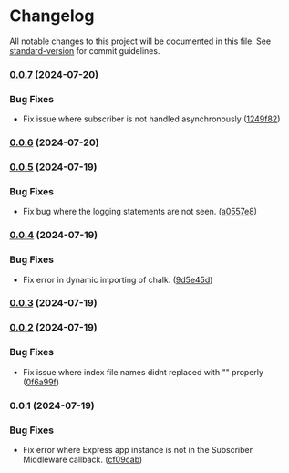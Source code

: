 # Changelog

All notable changes to this project will be documented in this file. See [standard-version](https://github.com/conventional-changelog/standard-version) for commit guidelines.

### [0.0.7](https://github.com/tralsejr/routex/compare/v0.0.6...v0.0.7) (2024-07-20)


### Bug Fixes

* Fix issue where subscriber is not handled asynchronously ([1249f82](https://github.com/tralsejr/routex/commit/1249f821a15925e851da36541aac4e8bd5f8a806))

### [0.0.6](https://github.com/tralsejr/routex/compare/v0.0.5...v0.0.6) (2024-07-20)

### [0.0.5](https://github.com/tralsejr/routex/compare/v0.0.4...v0.0.5) (2024-07-19)


### Bug Fixes

* Fix bug where the logging statements are not seen. ([a0557e8](https://github.com/tralsejr/routex/commit/a0557e89e31d5295ad4c80985e6ce6ee13192b5e))

### [0.0.4](https://github.com/tralsejr/routex/compare/v0.0.3...v0.0.4) (2024-07-19)


### Bug Fixes

* Fix error in dynamic importing of chalk. ([9d5e45d](https://github.com/tralsejr/routex/commit/9d5e45ded3d25e55341e797bc04620e0dba37a6f))

### [0.0.3](https://github.com/tralsejr/routex/compare/v0.0.2...v0.0.3) (2024-07-19)

### [0.0.2](https://github.com/tralsejr/routex/compare/v0.0.1...v0.0.2) (2024-07-19)


### Bug Fixes

* Fix issue where index file names didnt replaced with "" properly ([0f6a99f](https://github.com/tralsejr/routex/commit/0f6a99f541591f42e54b5fba6ca7fe3841ed4398))

### 0.0.1 (2024-07-19)


### Bug Fixes

* Fix error where Express app instance is not in the Subscriber Middleware callback. ([cf09cab](https://github.com/tralsejr/routex/commit/cf09cab397fb793ec54907db3b68b7eeffe0cd89))
